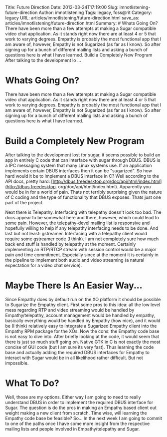 Title: Future Direction
Date: 2012-03-24T17:19:00
Slug: imnotlistening-future-direction
Author: imnotlistening
Tags: legacy, foss@rit
Category: legacy
URL: articles/imnotlistening/future-direction.html
save_as: articles/imnotlistening/future-direction.html
Summary: # Whats Going On?  There have been more than a few attempts at making a Sugar compatible video chat application. As it stands right now there are at least 4 or 5 that work to varying degrees. Empathy is probably the most functional app that I am aware of, however, Empathy is not Sugarized (as far as I know). So after signing up for a bunch of different mailing lists and asking a bunch of questions here is what I have learned.   Build a Completely New Program  After talking to the development lo ... 

# Whats Going On?

There have been more than a few attempts at making a Sugar compatible video
chat application. As it stands right now there are at least 4 or 5 that work
to varying degrees. Empathy is probably the most functional app that I am
aware of, however, Empathy is not Sugarized (as far as I know). So after
signing up for a bunch of different mailing lists and asking a bunch of
questions here is what I have learned.

# Build a Completely New Program

After talking to the development lost for sugar, it seems possible to build an
app in entirely C code that can interface with sugar through DBUS. DBUS is a
IPC messaging system that many Linux systems use. If an application implements
certain DBUS interfaces then it can be "sugarized". So how hard would it be to
implement a DBUS interface in C? Well according to the API docs, pretty hard: 
[http://dbus.freedesktop.org/doc/api/html/index.html](http://dbus.freedesktop.
org/doc/api/html/index.html). Apparently you would be in for a world of pain.
Thats not terribly surprising given the nature of C coding and the type of
functionality that DBUS exposes. Thats just one part of the project.

Next there is Telepathy. Interfacing with telepathy doesn't look too bad. The
docs appear to be somewhat here and there, however, which could lead to some
pain. However, the telepathy-devel mailing list is responsive and hopefully
willing to help if any telepathy interfacing needs to be done. And last but
not least: gstreamer. Interfacing with a telepathy client would require some
gstreamer code (I think). I am not completely sure how much back end stuff is
handled by telepathy at the moment. Certainly implementing an RTP/RTCP stream
with session control would be a major pain and time commitment. Especially
since at the moment it is certainly in the pipeline to implement both audio
and video streaming (a natural expectation for a video chat service).

# Maybe There Is An Easier Way...

Since Empathy does by default run on the XO platform it should be possible to
Sugarize the Empathy client. First some pros to this idea: all the low level
mess regarding RTP and video streaming would be handled by Empathy/telepathy,
account management would be handled by empathy, basically everything would be
handled by Empathy (how nice), and it would be (I think) relatively easy to
integrate a Sugarized Empathy client into the Empathy RPM package for the XOs.
Now the cons: the Empathy code base is not easy to dive into. After briefly
looking at the code, it would seem that there is just so much stuff going on.
Native GTK in C is not exactly the most concise of GUI code (but I am sure its
very fast). Thus learning the code base and actually adding the required DBUS
interfaces for Empathy to interact with Sugar would be in all likelihood
rather difficult. But not impossible.

# What To Do?

Well, those are my options. Either way I am going to need to really understand
DBUS in order to implement the required DBUS interface for Sugar. The question
is do the pros in making an Empathy based client out weight making a new
client from scratch. Time wise, will learning the Empathy code base be
feasible? So... In the next week I am going to commit to one of the paths once
I have some more insight from the respective mailing lists and people involved
in Empathy/telepathy and Sugar.

